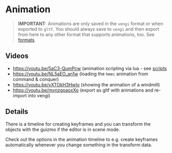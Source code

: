 # Animation

> **IMPORTANT**: Animations are only saved in the `vengi` format or when exported to `gltf`. You should always save to `vengi` and then export from here to any other format that supports animations, too. See [formats](../Formats.md).

## Videos

* https://youtu.be/5aC3-QumPcw (animation scripting via lua - see [scripts](../LUAScript.md)
* https://youtu.be/NL5aEO_an1w (loading the `hmec` animation from command & conquer)
* https://youtu.be/vXTOkH3HwIo (showing the animation of a windmill)
* https://youtu.be/mynzgoaoxXo (export as gltf with animations and re-import into vengi)

## Details

There is a timeline for creating keyframes and you can transform the objects with the guizmo if the editor is in scene mode.

Check out the options in the animation timeline to e.g. create keyframes automatically whenever you change something in the transform data.
